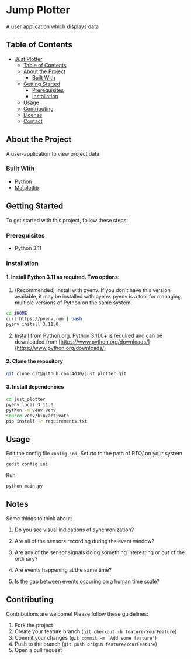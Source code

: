 # Jump Plotter

A user application which displays data

## Table of Contents

- [Just Plotter](#just-plotter)
  - [Table of Contents](#table-of-contents)
  - [About the Project](#about-the-project)
    - [Built With](#built-with)
  - [Getting Started](#getting-started)
    - [Prerequisites](#prerequisites)
    - [Installation](#installation)
  - [Usage](#usage)
  - [Contributing](#contributing)
  - [License](#license)
  - [Contact](#contact)

## About the Project

A user-application to view project data

### Built With

- [Python](https://www.python.org/)
- [Matplotlib](https://matplotlib.org/)

## Getting Started

To get started with this project, follow these steps:

### Prerequisites

- Python 3.11

### Installation

#### 1. Install Python 3.11 as required. Two options:

1. (Recommended) Install with pyenv.
If you don't have this version available, it may be installed with pyenv.
pyenv is a tool for managing multiple versions of Python on the same system.

```sh
cd $HOME
curl https://pyenv.run | bash
pyenv install 3.11.0
```

2. Install from Python.org. Python 3.11.0+ is required and can be downloaded from [https://www.python.org/downloads/](https://www.python.org/downloads/)

#### 2. Clone the repository
   ```sh
   git clone git@github.com:4d30/just_plotter.git
   ```

#### 3. Install dependencies
   ```sh
   cd just_plotter
   pyenv local 3.11.0
   python -m venv venv
   source venv/bin/activate
   pip install -r requirements.txt
   ```

## Usage

Edit the config file `config.ini`. Set *rto* to the path of RTO/ on your system 
```sh
gedit config.ini
```
Run
```sh
python main.py
```

## Notes

Some things to think about:

1. Do you see visual indications of synchronization? 

2. Are all of the sensors recording during the event window?

3. Are any of the sensor signals doing something interesting or out of the
   ordinary?

4. Are events happening at the same time?

5. Is the gap between events occuring on a human time scale?

## Contributing

Contributions are welcome! Please follow these guidelines:

1. Fork the project
2. Create your feature branch (`git checkout -b feature/YourFeature`)
3. Commit your changes (`git commit -m 'Add some feature'`)
4. Push to the branch (`git push origin feature/YourFeature`)
5. Open a pull request

